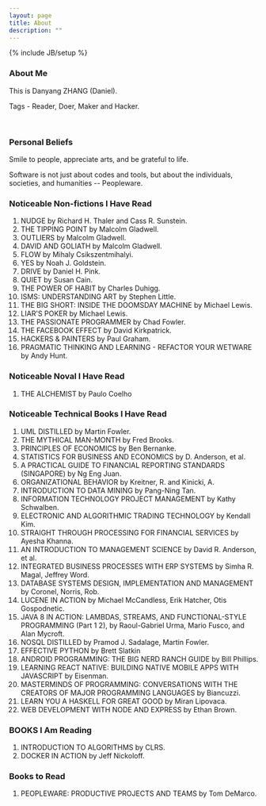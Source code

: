 ```yaml
---
layout: page
title: About
description: ""
---
```

{% include JB/setup %}

### About Me
This is Danyang ZHANG (Daniel).

Tags - Reader, Doer, Maker and Hacker.

<div class="github-card" data-user="idf">&nbsp;</div>
<script src="//cdn.jsdelivr.net/github-cards/latest/widget.js"></script>


### Personal Beliefs
Smile to people, appreciate arts, and be grateful to life.

Software is not just about codes and tools, but about the individuals, societies, and  humanities -- Peopleware.

### Noticeable Non-fictions I Have Read
1. NUDGE by Richard H. Thaler and Cass R. Sunstein.
1. THE TIPPING POINT by Malcolm Gladwell.
1. OUTLIERS by Malcolm Gladwell.
1. DAVID AND GOLIATH by Malcolm Gladwell.
1. FLOW by Mihaly Csikszentmihalyi.
1. YES by Noah J. Goldstein.
1. DRIVE by Daniel H. Pink.
1. QUIET by Susan Cain.
1. THE POWER OF HABIT by Charles Duhigg.
1. ISMS: UNDERSTANDING ART by Stephen Little.
1. THE BIG SHORT: INSIDE THE DOOMSDAY MACHINE by Michael Lewis.
1. LIAR'S POKER by Michael Lewis.
1. THE PASSIONATE PROGRAMMER by Chad Fowler.
1. THE FACEBOOK EFFECT by David Kirkpatrick.
1. HACKERS & PAINTERS by Paul Graham.
1. PRAGMATIC THINKING AND LEARNING - REFACTOR YOUR WETWARE by Andy Hunt.

### Noticeable Noval I Have Read
1. THE ALCHEMIST by Paulo Coelho

### Noticeable Technical Books I Have Read
1. UML DISTILLED by Martin Fowler.
1. THE MYTHICAL MAN-MONTH by Fred Brooks.
1. PRINCIPLES OF ECONOMICS by Ben Bernanke.
1. STATISTICS FOR BUSINESS AND ECONOMICS by D. Anderson, et al.
1. A PRACTICAL GUIDE TO FINANCIAL REPORTING STANDARDS (SINGAPORE) by Ng Eng Juan.
1. ORGANIZATIONAL BEHAVIOR by Kreitner, R. and Kinicki, A.
1. INTRODUCTION TO DATA MINING by Pang-Ning Tan.
1. INFORMATION TECHNOLOGY PROJECT MANAGEMENT by Kathy Schwalben.
1. ELECTRONIC AND ALGORITHMIC TRADING TECHNOLOGY by Kendall Kim.
1. STRAIGHT THROUGH PROCESSING FOR FINANCIAL SERVICES by Ayesha Khanna.
1. AN INTRODUCTION TO MANAGEMENT SCIENCE by David R. Anderson, et al.
1. INTEGRATED BUSINESS PROCESSES WITH ERP SYSTEMS by Simha R. Magal, Jeffrey Word.
1. DATABASE SYSTEMS DESIGN, IMPLEMENTATION AND MANAGEMENT by Coronel, Norris, Rob.
1. LUCENE IN ACTION by Michael McCandless, Erik Hatcher, Otis Gospodnetic.
1. JAVA 8 IN ACTION: LAMBDAS, STREAMS, AND FUNCTIONAL-STYLE PROGRAMMING (Part 1 2), by Raoul-Gabriel Urma, Mario Fusco, and Alan Mycroft.
1. NOSQL DISTILLED by Pramod J. Sadalage, Martin Fowler.
1. EFFECTIVE PYTHON by Brett Slatkin
1. ANDROID PROGRAMMING: THE BIG NERD RANCH GUIDE by Bill Phillips.
1. LEARNING REACT NATIVE: BUILDING NATIVE MOBILE APPS WITH JAVASCRIPT by Eisenman.
1. MASTERMINDS OF PROGRAMMING: CONVERSATIONS WITH THE CREATORS OF MAJOR PROGRAMMING LANGUAGES by Biancuzzi.
1. LEARN YOU A HASKELL FOR GREAT GOOD by Miran Lipovaca.
1. WEB DEVELOPMENT WITH NODE AND EXPRESS by Ethan Brown.

### BOOKS I Am Reading
1. INTRODUCTION TO ALGORITHMS by CLRS.
1. DOCKER IN ACTION by Jeff Nickoloff.

### Books to Read
1. PEOPLEWARE: PRODUCTIVE PROJECTS AND TEAMS by Tom DeMarco.


<!--
<IMG style="width: 50%" src="/assets/img/about/QR.png">
-->
